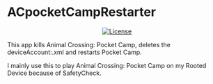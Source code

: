 # ACpocketCampRestarter

<p align="center">
  <a href="https://opensource.org/licenses/MIT" target="_blank">
    <img src="https://img.shields.io/badge/License-MIT-blue.svg" alt="License">
  </a>
</p>

This app kills Animal Crossing: Pocket Camp, deletes the deviceAccount:.xml and restarts Pocket Camp.

I mainly use this to play Animal Crossing: Pocket Camp on my Rooted Device because of SafetyCheck.